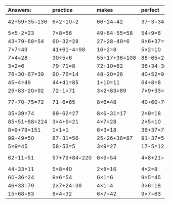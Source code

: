 | Answers: | practice | makes | perfect | ! |
| :--- | :--- | :--- | :--- | :--- |
| 42+59+35=136 | 6×2-10=2 | 66-24=42 | 37-3=34 | 79+55-43=91 | 
| 5×5-2=23 | 7×8=56 | 49+64-55=58 | 54÷9=6 | 3×8=24 | 
| 43+79-68=54 | 60-32=28 | 27+28-49=6 | 9×6+37=91 | 15+58=73 | 
| 7×7=49 | 41+61-4=98 | 16÷2=8 | 5×2=10 | 8+12=20 | 
| 7×4=28 | 30÷5=6 | 55+17+36=108 | 88-65=23 | 77-75=2 | 
| 3×2=6 | 79-71=8 | 72+10=82 | 36+34-36=34 | 5×3=15 | 
| 76+30-67=39 | 90-76=14 | 48-20=28 | 40+52=92 | 72+2=74 | 
| 45+4=49 | 44+41=85 | 1+10=11 | 64÷8=8 | 18÷9=2 | 
| 29+83-20=92 | 72-1=71 | 3×2+83=89 | 7×9+33=96 | 4×4=16 | 
| 77+70-75=72 | 71-6=65 | 8×6=48 | 40+60+76=176 | 99+21-27=93 | 
| 35+39=74 | 89-62=27 | 8×6-31=17 | 2×9=18 | 36+27=63 | 
| 85+51+88=224 | 3×4+9=21 | 4×7=28 | 2×5=10 | 4×3+88=100 | 
| 8×9+79=151 | 1×1=1 | 6×3=18 | 36+37=73 | 9×9=81 | 
| 99-49=50 | 87-31=56 | 25+26+36=87 | 91-37=54 | 32+10=42 | 
| 5×9=45 | 58-53=5 | 3×9=27 | 17-5=12 | 69-8=61 | 
| 62-11=51 | 57+79+84=220 | 6×9=54 | 4×8+21=53 | 49+58-46=61 | 
| 44-33=11 | 5×8=40 | 2×8=16 | 4×2=8 | 26-17=9 | 
| 60-36=24 | 9×6=54 | 6×1=6 | 9×5=45 | 7×2-6=8 | 
| 46+33=79 | 2×7+24=38 | 4×1=4 | 3×6=18 | 14+57=71 | 
| 15+68=83 | 8×4=32 | 6×7=42 | 9×7=63 | 62+30=92 | 
